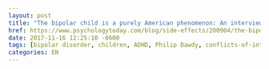 ```yaml
---
layout: post
title: "The bipolar child is a purely American phenomenon: An interview with Philip Dawdy"
href: https://www.psychologytoday.com/blog/side-effects/200904/the-bipolar-child-is-purely-american-phenomenon-interview-philip-dawdy
date: 2017-11-16 12:25:10 -0600
tags: [bipolar disorder, children, ADHD, Philip Dawdy, conflicts-of-interest]
categories: EN
---
```


